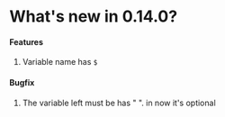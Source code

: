 # What's new in 0.14.0?
#### Features
1. Variable name has `$`
#### Bugfix
1. The variable left must be has " ". in now it's optional